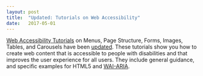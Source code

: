 ```yaml
---
layout: post
title:  "Updated: Tutorials on Web Accessibility"
date:   2017-05-01
---
```

<p><a href="http://www.w3.org/WAI/tutorials/">Web Accessibility Tutorials</a> on Menus, Page Structure, Forms, Images, Tables, and Carousels have been <a href="https://www.w3.org/WAI/tutorials/changelog/">updated</a>. These tutorials show you how to create web content that is accessible to people with disabilities and that improves the user experience for all users. They include general guidance, and specific examples for HTML5 and <a href="https://www.w3.org/WAI/intro/aria">WAI-ARIA</a>.</p>